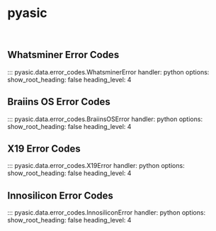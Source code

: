 # pyasic
<br>

## Whatsminer Error Codes
::: pyasic.data.error_codes.WhatsminerError
    handler: python
    options:
        show_root_heading: false
        heading_level: 4
<br>

## Braiins OS Error Codes
::: pyasic.data.error_codes.BraiinsOSError
    handler: python
    options:
        show_root_heading: false
        heading_level: 4
<br>

## X19 Error Codes
::: pyasic.data.error_codes.X19Error
    handler: python
    options:
        show_root_heading: false
        heading_level: 4
<br>

## Innosilicon Error Codes
::: pyasic.data.error_codes.InnosiliconError
    handler: python
    options:
        show_root_heading: false
        heading_level: 4
